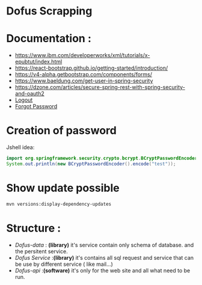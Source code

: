 # Dofus Scrapping

# Documentation :
- https://www.ibm.com/developerworks/xml/tutorials/x-epubtut/index.html
- https://react-bootstrap.github.io/getting-started/introduction/
- https://v4-alpha.getbootstrap.com/components/forms/
- https://www.baeldung.com/get-user-in-spring-security
- https://dzone.com/articles/secure-spring-rest-with-spring-security-and-oauth2
- [Logout](https://www.baeldung.com/logout-spring-security-oauth?fbclid=IwAR0ID1EWVlXvr0GJTh7KHotNEhK_bKwQ_MchYeeggABdST6B5TfJXVec96E)
- [Forgot Password](https://www.baeldung.com/spring-security-registration-i-forgot-my-password)

# Creation of password 
Jshell idea: 
```java
import org.springframework.security.crypto.bcrypt.BCryptPasswordEncoder;
System.out.println(new BCryptPasswordEncoder().encode("test"));
```

# Show update possible
```bash
mvn versions:display-dependency-updates
```

# Structure :

- *Dofus-data* : **(library)** it's service contain only schema of database. and the persitent service.
- *Dofus Service* :**(library)** it's contains all sql request and service that can be use by different service ( like mail...)
- *Dofus-api* :**(software)** it's only for the web site and all what need to be run.